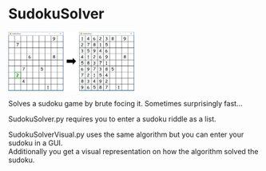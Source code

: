 # SudokuSolver

<img src="https://github.com/SRingshandl/SudokuSolver/blob/main/ExampleImage.png" width="50%">

Solves a sudoku game by brute focing it. Sometimes surprisingly fast...

SudokuSolver.py requires you to enter a sudoku riddle as a list.  

SudokuSolverVisual.py uses the same algorithm but you can enter your sudoku in a GUI.  
Additionally you get a visual representation on how the algorithm solved the sudoku.
